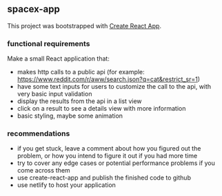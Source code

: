 ## spacex-app

This project was bootstrapped with [Create React App](https://github.com/facebookincubator/create-react-app).

### functional requirements

Make a small React application that:
 - makes http calls to a public api (for example: https://www.reddit.com/r/aww/search.json?q=cat&restrict_sr=1)
 - have some text inputs for users to customize the call to the api, with very basic input validation
 - display the results from the api in a list view
 - click on a result to see a details view with more information
 - basic styling, maybe some animation


### recommendations
 - if you get stuck, leave a comment about how you figured out the problem, or how you intend to figure it out if you had more time
 - try to cover any edge cases or potential performance problems if you come across them
 - use create-react-app and publish the finished code to github  
 - use netlify to host your application